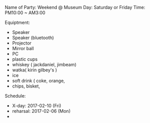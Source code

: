 Name of Party: Weekend @ Museum
Day: Saturday or Friday
Time: PM10:00 ~ AM3:00

Equiptment:
 - Speaker
 - Speaker (bluetooth)
 - Projector
 - Mirror ball
 - PC
 - plastic cups
 - whiskey ( jackdaniel, jimbeam)
 - watka( kirin gilbey's )
 - ice
 - soft drink ( coke, orange, 
 - chips, bisket, 
 
 Schedule:
  - X-day: 2017-02-10 (Fri)
  - reharsal: 2017-02-06 (Mon)
  - 
  
